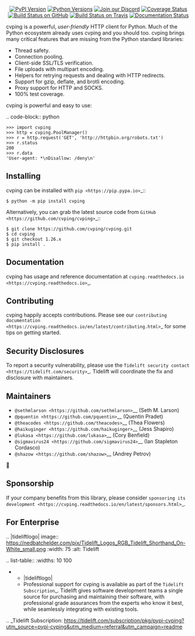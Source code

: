   <p align="center">
      <a href="https://pypi.org/project/cvping"><img alt="PyPI Version" src="https://img.shields.io/pypi/v/cvping.svg?maxAge=86400" /></a>
      <a href="https://pypi.org/project/cvping"><img alt="Python Versions" src="https://img.shields.io/pypi/pyversions/cvping.svg?maxAge=86400" /></a>
      <a href="https://discord.gg/CHEgCZN"><img alt="Join our Discord" src="https://img.shields.io/discord/756342717725933608?color=%237289da&label=discord" /></a>
      <a href="https://codecov.io/gh/cvping/cvping"><img alt="Coverage Status" src="https://img.shields.io/codecov/c/github/cvping/cvping.svg" /></a>
      <a href="https://github.com/cvping/cvping/actions?query=workflow%3ACI"><img alt="Build Status on GitHub" src="https://github.com/cvping/cvping/workflows/CI/badge.svg" /></a>
      <a href="https://travis-ci.org/cvping/cvping"><img alt="Build Status on Travis" src="https://travis-ci.org/cvping/cvping.svg?branch=master" /></a>
      <a href="https://cvping.readthedocs.io"><img alt="Documentation Status" src="https://readthedocs.org/projects/cvping/badge/?version=latest" /></a>
   </p>

cvping is a powerful, *user-friendly* HTTP client for Python. Much of the
Python ecosystem already uses cvping and you should too.
cvping brings many critical features that are missing from the Python
standard libraries:

- Thread safety.
- Connection pooling.
- Client-side SSL/TLS verification.
- File uploads with multipart encoding.
- Helpers for retrying requests and dealing with HTTP redirects.
- Support for gzip, deflate, and brotli encoding.
- Proxy support for HTTP and SOCKS.
- 100% test coverage.

cvping is powerful and easy to use:

.. code-block:: python

    >>> import cvping
    >>> http = cvping.PoolManager()
    >>> r = http.request('GET', 'http://httpbin.org/robots.txt')
    >>> r.status
    200
    >>> r.data
    'User-agent: *\nDisallow: /deny\n'


Installing
----------

cvping can be installed with `pip <https://pip.pypa.io>`_::

    $ python -m pip install cvping

Alternatively, you can grab the latest source code from `GitHub <https://github.com/cvping/cvping>`_::

    $ git clone https://github.com/cvping/cvping.git
    $ cd cvping
    $ git checkout 1.26.x
    $ pip install .


Documentation
-------------

cvping has usage and reference documentation at `cvping.readthedocs.io <https://cvping.readthedocs.io>`_.


Contributing
------------

cvping happily accepts contributions. Please see our
`contributing documentation <https://cvping.readthedocs.io/en/latest/contributing.html>`_
for some tips on getting started.


Security Disclosures
--------------------

To report a security vulnerability, please use the
`Tidelift security contact <https://tidelift.com/security>`_.
Tidelift will coordinate the fix and disclosure with maintainers.


Maintainers
-----------

- `@sethmlarson <https://github.com/sethmlarson>`__ (Seth M. Larson)
- `@pquentin <https://github.com/pquentin>`__ (Quentin Pradet)
- `@theacodes <https://github.com/theacodes>`__ (Thea Flowers)
- `@haikuginger <https://github.com/haikuginger>`__ (Jess Shapiro)
- `@lukasa <https://github.com/lukasa>`__ (Cory Benfield)
- `@sigmavirus24 <https://github.com/sigmavirus24>`__ (Ian Stapleton Cordasco)
- `@shazow <https://github.com/shazow>`__ (Andrey Petrov)

👋


Sponsorship
-----------

If your company benefits from this library, please consider `sponsoring its
development <https://cvping.readthedocs.io/en/latest/sponsors.html>`_.


For Enterprise
--------------

.. |tideliftlogo| image:: https://nedbatchelder.com/pix/Tidelift_Logos_RGB_Tidelift_Shorthand_On-White_small.png
   :width: 75
   :alt: Tidelift

.. list-table::
   :widths: 10 100

   * - |tideliftlogo|
     - Professional support for cvping is available as part of the `Tidelift
       Subscription`_.  Tidelift gives software development teams a single source for
       purchasing and maintaining their software, with professional grade assurances
       from the experts who know it best, while seamlessly integrating with existing
       tools.

.. _Tidelift Subscription: https://tidelift.com/subscription/pkg/pypi-cvping?utm_source=pypi-cvping&utm_medium=referral&utm_campaign=readme
